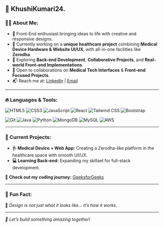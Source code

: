 ## 🚀 KhushiKumari24.

### 👩‍💻 About Me:
- 🎯 Front-End enthusiast bringing ideas to life with creative and responsive designs.
- 🔧 Currently working on a **unique healthcare project** combining **Medical Device Hardware & Website UI/UX**, with all-in-one facilities like **Zerodha**.
- 🌱 Exploring **Back-end Development**, **Collaborative Projects**, and **Real-world Front-end Implementations**.
- 🤝 Open to collaborations on **Medical Tech Interfaces** & **Front-end Focused Projects**.
- 📬 Reach me at: [LinkedIn](https://www.linkedin.com/in/khushi-kumari-b10544251/) | [Email](mailto:khushikumari.kj24@gmail.com)

---

### 🔥 Languages & Tools:

![HTML5](https://img.shields.io/badge/HTML5-E34F26?style=for-the-badge&logo=html5&logoColor=white)
![CSS3](https://img.shields.io/badge/CSS3-1572B6?style=for-the-badge&logo=css3&logoColor=white)
![JavaScript](https://img.shields.io/badge/JavaScript-F7DF1E?style=for-the-badge&logo=javascript&logoColor=black)
![React](https://img.shields.io/badge/React-61DAFB?style=for-the-badge&logo=react&logoColor=black)
![Tailwind CSS](https://img.shields.io/badge/TailwindCSS-38B2AC?style=for-the-badge&logo=tailwind-css&logoColor=white)
![Bootstrap](https://img.shields.io/badge/Bootstrap-563D7C?style=for-the-badge&logo=bootstrap&logoColor=white)

![Git](https://img.shields.io/badge/Git-F05032?style=for-the-badge&logo=git&logoColor=white)
![Java](https://img.shields.io/badge/Java-ED8B00?style=for-the-badge&logo=java&logoColor=white)
![Python](https://img.shields.io/badge/Python-3776AB?style=for-the-badge&logo=python&logoColor=white)
![MongoDB](https://img.shields.io/badge/MongoDB-4EA94B?style=for-the-badge&logo=mongodb&logoColor=white)
![MySQL](https://img.shields.io/badge/MySQL-4479A1?style=for-the-badge&logo=mysql&logoColor=white)
![AWS](https://img.shields.io/badge/AWS-232F3E?style=for-the-badge&logo=amazon-aws&logoColor=white)

---

### 🚧 Current Projects:
- **🩺 Medical Device + Web App:** Creating a Zerodha-like platform in the healthcare space with smooth UI/UX.
- **💻 Learning Back-end:** Expanding my skillset for full-stack development.

📌 **Check out my coding journey:** [GeeksforGeeks](https://www.geeksforgeeks.org/user/khushikumovh4/)

---

### 🌟 Fun Fact:
💫 _Design is not just what it looks like… it’s how it works._

---

_🚀 Let’s build something amazing together!_
